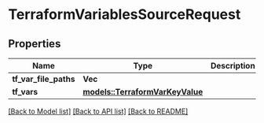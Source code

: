 # TerraformVariablesSourceRequest

## Properties

Name | Type | Description | Notes
------------ | ------------- | ------------- | -------------
**tf_var_file_paths** | **Vec<String>** |  | 
**tf_vars** | [**models::TerraformVarKeyValue**](TerraformVarKeyValue.md) |  | 

[[Back to Model list]](../README.md#documentation-for-models) [[Back to API list]](../README.md#documentation-for-api-endpoints) [[Back to README]](../README.md)


